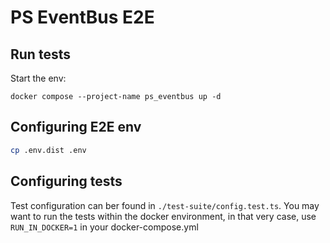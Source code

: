# PS EventBus E2E

## Run tests

Start the env:

```
docker compose --project-name ps_eventbus up -d
```

## Configuring E2E env

```sh
cp .env.dist .env
```

## Configuring tests

Test configuration can ber found in `./test-suite/config.test.ts`. You may want to run the tests within the docker environment, in that very case, use `RUN_IN_DOCKER=1` in your docker-compose.yml
